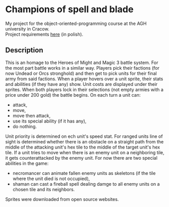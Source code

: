 # Champions of spell and blade

My project for the object-oriented-programming course at the AGH university in Cracow.  
Project requirements [here](https://github.com/apohllo/obiektowe-lab/blob/master/proj2/Czempioni%20czaru%20i%20ostrza.md) (in polish).

## Description
This is an homage to the Heroes of Might and Magic 3 battle system. For the most part battle works in a similar way. Players pick their factions (for now Undead or Orcs stronghold) and then get to pick units for their final army from said factions. When a player hovers over a unit sprite, their stats and abilities (if they have any) show.
Unit costs are displayed under their sprites. When both players lock in their selections (not empty armies with a price under 200 gold) the battle begins. On each turn a unit can:
- attack,
- move,
- move then attack,
- use its special ability (if it has any),
- do nothing.

Unit priority is determined on ech unit's speed stat. For ranged units line of sight is determined whether there is an obstacle on a straight path from the middle of the attacking unit's hex tile to the middle of the target unit's hex tile. If a unit tries to move when there is an enemy unit on a neighboring tile, it gets counterattacked by the enemy unit. For now there are two special abilities in the game:
- necromancer can animate fallen enemy units as skeletons (if the tile where the unit died is not occupied),
- shaman can cast a fireball spell dealing damge to all enemy units on a chosen tile and its neighbors.  

Sprites were downloaded from open source websites.
